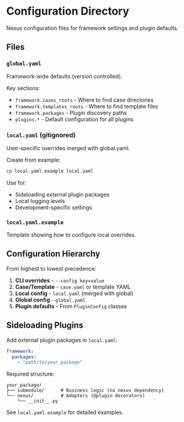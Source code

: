 # Configuration Directory

Nexus configuration files for framework settings and plugin defaults.

## Files

### `global.yaml`
Framework-wide defaults (version controlled).

Key sections:
- `framework.cases_roots` - Where to find case directories
- `framework.templates_roots` - Where to find template files
- `framework.packages` - Plugin discovery paths
- `plugins.*` - Default configuration for all plugins

### `local.yaml` (gitignored)
User-specific overrides merged with global.yaml.

Create from example:
```bash
cp local.yaml.example local.yaml
```

Use for:
- Sideloading external plugin packages
- Local logging levels
- Development-specific settings

### `local.yaml.example`
Template showing how to configure local overrides.

## Configuration Hierarchy

From highest to lowest precedence:

1. **CLI overrides** - `--config key=value`
2. **Case/Template** - `case.yaml` or template YAML
3. **Local config** - `local.yaml` (merged with global)
4. **Global config** - `global.yaml`
5. **Plugin defaults** - From `PluginConfig` classes

## Sideloading Plugins

Add external plugin packages in `local.yaml`:

```yaml
framework:
  packages:
    - "path/to/your_package"
```

Required structure:
```
your_package/
├── submodule/      # Business logic (no nexus dependency)
└── nexus/          # Adapters (@plugin decorators)
    └── __init__.py
```

See `local.yaml.example` for detailed examples.
